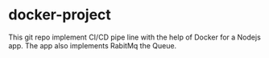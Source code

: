 # docker-project
This git repo implement CI/CD pipe line with the help of Docker for a Nodejs app. The app also implements RabitMq the Queue.
